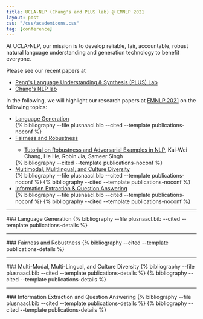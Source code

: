 ```yaml
---
title: UCLA-NLP (Chang's and PLUS lab) @ EMNLP 2021
layout: post
css: "/css/academicons.css"
tag: [conference]
---
```


At UCLA-NLP, our mission is to develop reliable, fair, accountable, robust natural language understanding and generation technology to benefit everyone.

Please see our recent papers at

- [Peng's Language Understanding & Synthesis (PLUS) Lab](https://vnpeng.net/publications/)
- [Chang's NLP lab](http://web.cs.ucla.edu/publications/)

In the following, we will highlight our research papers at [EMNLP 2021](https://2021.emnlp.org/) on the following topics:

<ul>
<li><a href="#nlg">Language Generation</a></li>
    <div style="display:none"> 
    {% cite tian2021hypogen sun2021aesop %}
    </div>
    {% bibliography --file plusnaacl.bib --cited --template publications-noconf %}
<li><a href="#fair">Fairness and Robustness</a></li>
    <ul><li> <a href=""> Tutorial on Robustness and Adversarial Examples in NLP</a>, Kai-Wei Chang, He He, Robin Jia, Sameer Singh</li></ul>
    <div style="display:none">
    {% cite dev2021harms yuan2021on li2021searching  %}
    </div>
    {% bibliography --cited --template publications-noconf %}
<li><a href="#rep">Multimodal, Mulitlingual, and Culture Diversity</a></li>
    <div style="display:none">
`   {% cite dou2021improving %}
    </div>
    {% bibliography --file plusnaacl.bib --cited --template publications-noconf %}
    <div style="display:none">
    {% cite huang2021improving yin2021broaden parvez2021retrieval %}
    </div>
    {% bibliography --cited --template publications-noconf %}
<li><a href="#ie">Information Extraction & Question Answering</a></li>
    <div style="display:none">
    {% cite huang2021tempgen han2021ester han2021econet ma2021hyperexpan %}
    </div>
    {% bibliography --file plusnaacl.bib --cited --template publications-noconf %}
    <div style="display:none">
    {% cite hu2021relation %}
    </div>
    {% bibliography --cited --template publications-noconf %}
</ul>

<hr id = "nlg" class="thick">
### Language Generation
<div style="display:none">
{% cite tian2021hypogen sun2021aesop %} 
</div>
{% bibliography --file plusnaacl.bib --cited --template publications-details %}

<hr id = "fair" class="thick">
### Fairness and Robustness

<div style="display:none">
{% cite dev2021harms yuan2021on li2021searching  %}
</div>
{% bibliography --cited --template publications-details %}

<hr id = "rep" class="thick">
### Multi-Modal, Multi-Lingual, and Culture Diversity
<div style="display:none">
{% cite dou2021improving %}
</div>
{% bibliography --file plusnaacl.bib --cited --template publications-details %}
<div style="display:none">
{% cite huang2021improving yin2021broaden parvez2021retrieval %}
</div>
{% bibliography --cited --template publications-details %}

<hr id = "ie" class="thick">
### Information Extraction and Question Answering
<div style="display:none">
{% cite huang2021tempgen han2021ester han2021econet ma2021hyperexpan %}
</div>
{% bibliography --file plusnaacl.bib --cited --template publications-details %}
<div style="display:none">
{% cite hu2021relation %}
</div>
{% bibliography --cited --template publications-details %}
